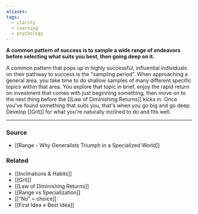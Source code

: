 ```yaml
---
aliases: 
tags:
  - clarity
  - learning
  - psychology
---
```

**A common pattern of success is to sample a wide range of endeavors before selecting what suits you best, then going deep on it.**

A common pattern that pops up in highly successful, influential individuals on their pathway to success is the "sampling period". When approaching a general area, you take time to do shallow samples of many different specific topics within that area. You explore that topic in brief, enjoy the rapid return on investment that comes with just beginning something, then move on to the next thing before the [[Law of Diminishing Returns]] kicks in. Once you've found something that suits you, that's when you go big and go deep. Develop [[Grit]] for what you're naturally inclined to do and fits well.

---

### Source
- [[Range - Why Generalists Triumph in a Specialized World]]

### Related
- [[Inclinations & Habits]]
- [[Grit]]
- [[Law of Diminishing Returns]]
- [[Range vs Specialization]]
- [[“No” = choice]]
- [[First Idea ≠ Best Idea]]